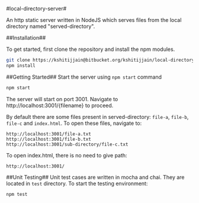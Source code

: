 #local-directory-server#

An http static server written in NodeJS which serves files from the local directory named "served-directory".

##Installation##

To get started, first clone the repository and install the npm modules.
```bash
git clone https://kshitijjain@bitbucket.org/kshitijjain/local-directory-server.git
npm install
```
##Getting Started##
Start the server using `npm start` command
```bash
npm start
```

The server will start on port 3001. Navigate to http://localhost:3001/{filename} to proceed.  
  
By default there are some files present in served-directory: `file-a`, `file-b`, `file-c` and `index.html`.
To open these files, navigate to:
```
http://localhost:3001/file-a.txt
http://localhost:3001/file-b.txt
http://localhost:3001/sub-directory/file-c.txt
```
To open index.html, there is no need to give path:
```
http://localhost:3001/
```

##Unit Testing##
Unit test cases are written in mocha and chai. They are located in `test` directory.
To start the testing environment:
```bash
npm test
```